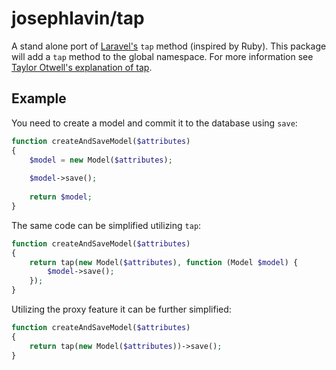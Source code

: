 # josephlavin/tap

A stand alone port of [Laravel's](https://laravel.com/) `tap` method (inspired by Ruby).  This package will add a `tap` method to the global namespace.  For more information see [Taylor Otwell's explanation of tap](https://medium.com/@taylorotwell/tap-tap-tap-1fc6fc1f93a6).

## Example
You need to create a model and commit it to the database using `save`:
```php
function createAndSaveModel($attributes)
{
    $model = new Model($attributes);
    
    $model->save();
    
    return $model;
}
```

The same code can be simplified utilizing `tap`:
```php
function createAndSaveModel($attributes)
{
    return tap(new Model($attributes), function (Model $model) {
        $model->save();
    });
}
```

Utilizing the proxy feature it can be further simplified:
```php
function createAndSaveModel($attributes)
{
    return tap(new Model($attributes))->save();
}
```